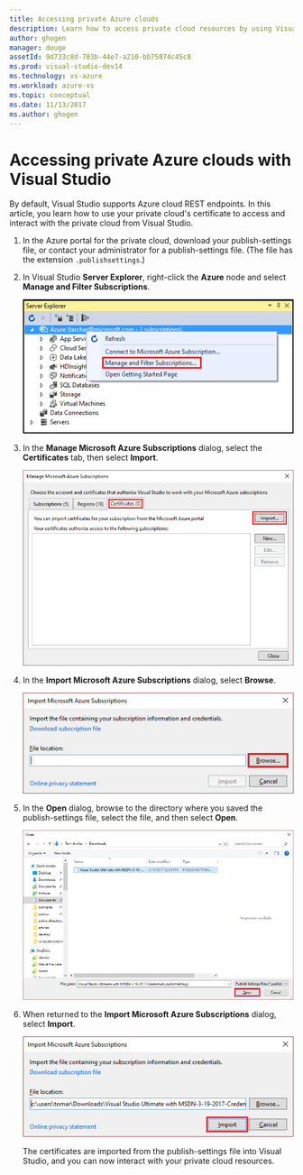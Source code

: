 ```yaml
---
title: Accessing private Azure clouds
description: Learn how to access private cloud resources by using Visual Studio.
author: ghogen
manager: douge
assetId: 9d733c8d-703b-44e7-a210-bb75874c45c8
ms.prod: visual-studio-dev14
ms.technology: vs-azure
ms.workload: azure-vs
ms.topic: conceptual
ms.date: 11/13/2017
ms.author: ghogen
---
```

# Accessing private Azure clouds with Visual Studio

By default, Visual Studio supports Azure cloud REST endpoints. In this article, you learn how to use your private cloud's certificate to access and interact with the private cloud from Visual Studio.

1. In the Azure portal for the private cloud, download your publish-settings file, or contact your administrator for a publish-settings file. (The file has the extension `.publishsettings`.)

1. In Visual Studio **Server Explorer**, right-click the **Azure** node and select **Manage and Filter Subscriptions**.

    ![Manage subscriptions command](./media/vs-azure-tools-access-private-azure-clouds-with-visual-studio/IC790778.png)

1. In the **Manage Microsoft Azure Subscriptions** dialog, select the **Certificates** tab, then select **Import**.

    ![Importing Azure certificates](./media/vs-azure-tools-access-private-azure-clouds-with-visual-studio/IC790779.png)

1. In the **Import Microsoft Azure Subscriptions** dialog, select **Browse**.

    ![Browse button on the Import Microsoft Azure Subscriptions dialog](./media/vs-azure-tools-access-private-azure-clouds-with-visual-studio/browse-button.png)

1. In the **Open** dialog, browse to the directory where you saved the publish-settings file, select the file, and then select **Open**.

    ![Select the publish-settings file](./media/vs-azure-tools-access-private-azure-clouds-with-visual-studio/select-publish-settings-file.png)

1. When returned to the **Import Microsoft Azure Subscriptions** dialog, select **Import**.

    ![Import the publish-settings file](./media/vs-azure-tools-access-private-azure-clouds-with-visual-studio/IC790780.png)

    The certificates are imported from the publish-settings file into Visual Studio, and you can now interact with your private cloud resources.

